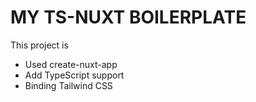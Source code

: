 # MY TS-NUXT BOILERPLATE

This project is

- Used create-nuxt-app
- Add TypeScript support
- Binding Tailwind CSS
